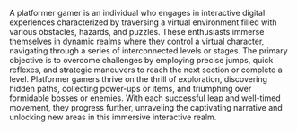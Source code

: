 A platformer gamer is an individual who engages in interactive digital experiences characterized by traversing a virtual environment filled with various obstacles, hazards, and puzzles. These enthusiasts immerse themselves in dynamic realms where they control a virtual character, navigating through a series of interconnected levels or stages.
The primary objective is to overcome challenges by employing precise jumps, quick reflexes, and strategic maneuvers to reach the next section or complete a level. Platformer gamers thrive on the thrill of exploration, discovering hidden paths, collecting power-ups or items, and triumphing over formidable bosses or enemies. With each successful leap and well-timed movement, they progress further, unraveling the captivating narrative and unlocking new areas in this immersive interactive realm.

